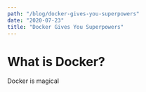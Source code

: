 ```yaml
---
path: "/blog/docker-gives-you-superpowers"
date: "2020-07-23"
title: "Docker Gives You Superpowers"
---
```


# What is Docker?

Docker is magical
